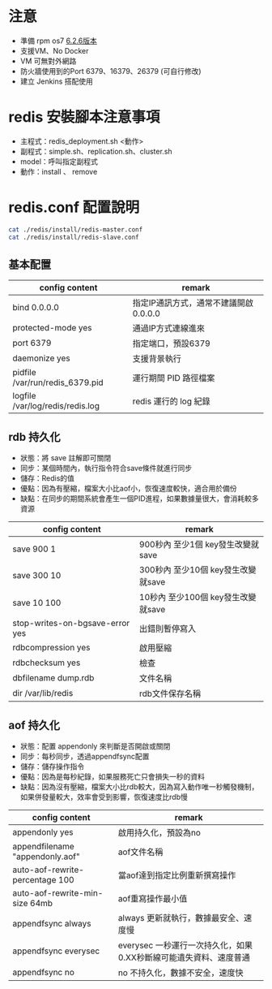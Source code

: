# 注意
- 準備 rpm os7 [6.2.6版本](https://rhel.pkgs.org/7/remi-x86_64/redis-6.2.6-1.el7.remi.x86_64.rpm.html)
- 支援VM、No Docker
- VM 可無對外網路
- 防火牆使用到的Port 6379、16379、26379 (可自行修改)
- 建立 Jenkins 搭配使用

# redis 安裝腳本注意事項
- 主程式：redis_deployment.sh <ip> <model> <動作>
- 副程式：simple.sh、replication.sh、cluster.sh
- model：呼叫指定副程式
- 動作：install 、 remove

# redis.conf 配置說明
```sh
cat ./redis/install/redis-master.conf
cat ./redis/install/redis-slave.conf
```
## 基本配置
|  config content                   | remark                             |
|  -------------------------------- | ----                               |
| bind 0.0.0.0                      | 指定IP通訊方式，通常不建議開啟0.0.0.0 |
| protected-mode yes                | 通過IP方式連線進來                   |
| port 6379                         | 指定端口，預設6379                   |
| daemonize yes                     | 支援背景執行                         |
| pidfile /var/run/redis_6379.pid   | 運行期間 PID 路徑檔案                |
| logfile /var/log/redis/redis.log  | redis 運行的 log 紀錄               |

## rdb 持久化
- 狀態：將 save 註解即可關閉
- 同步：某個時間內，執行指令符合save條件就進行同步
- 儲存：Redis的值
- 優點：因為有壓縮，檔案大小比aof小，恢復速度較快，適合用於備份
- 缺點：在同步的期間系統會產生一個PID進程，如果數據量很大，會消耗較多資源

|  config content                   | remark                            |
|  -------------------------------- | ----                              |
| save 900 1                        | 900秒內 至少1個 key發生改變就save   |
| save 300 10                       | 300秒內 至少10個 key發生改變就save  |
| save 10  100                      | 10秒內 至少100個 key發生改變就save  |
| stop-writes-on-bgsave-error yes   | 出錯則暫停寫入                     |
| rdbcompression yes                | 啟用壓縮                           |
| rdbchecksum yes                   | 檢查                              |
| dbfilename dump.rdb               | 文件名稱                           |
| dir /var/lib/redis                | rdb文件保存名稱                    |

## aof 持久化
- 狀態：配置 appendonly 來判斷是否開啟或關閉
- 同步：每秒同步，透過appendfsync配置
- 儲存：儲存操作指令
- 優點：因為是每秒紀錄，如果服務死亡只會損失一秒的資料
- 缺點：因為沒有壓縮，檔案大小比rdb較大，因為寫入動作唯一秒觸發機制，如果併發量較大，效率會受到影響，恢復速度比rdb慢

|  config content                   | remark                                                      |
|  -------------------------------- | ----                                                        |
| appendonly yes                    | 啟用持久化，預設為no                                          |
| appendfilename "appendonly.aof"   | aof文件名稱                                                  |
| auto-aof-rewrite-percentage 100   | 當aof達到指定比例重新撰寫操作                                  |
| auto-aof-rewrite-min-size 64mb    | aof重寫操作最小值                                             |
| appendfsync always                | always 更新就執行，數據最安全、速度慢                           |
| appendfsync everysec              | everysec 一秒運行一次持久化，如果0.XX秒斷線可能遺失資料、速度普通 |
| appendfsync no                    | no 不持久化，數據不安全，速度快                                |
